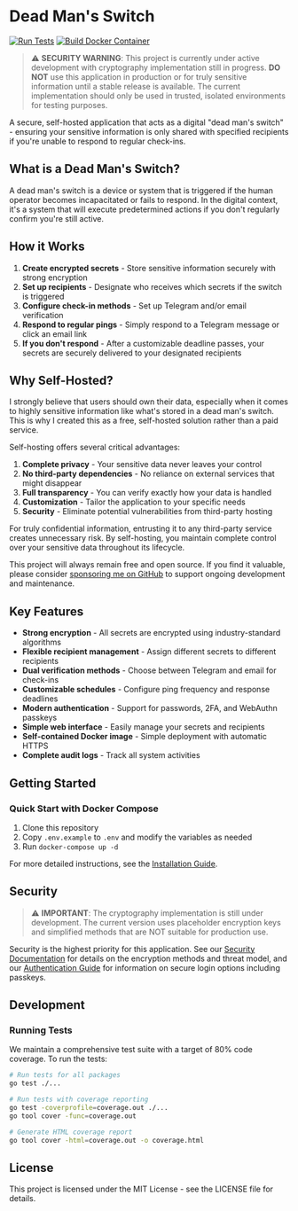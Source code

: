 # Dead Man's Switch

[![Run Tests](https://github.com/korjavin/deadmanswitch/actions/workflows/tests.yml/badge.svg)](https://github.com/korjavin/deadmanswitch/actions/workflows/tests.yml)
[![Build Docker Container](https://github.com/korjavin/deadmanswitch/actions/workflows/docker-build.yml/badge.svg)](https://github.com/korjavin/deadmanswitch/actions/workflows/docker-build.yml)

> ⚠️ **SECURITY WARNING**: This project is currently under active development with cryptography implementation still in progress. **DO NOT** use this application in production or for truly sensitive information until a stable release is available. The current implementation should only be used in trusted, isolated environments for testing purposes.

A secure, self-hosted application that acts as a digital "dead man's switch" - ensuring your sensitive information is only shared with specified recipients if you're unable to respond to regular check-ins.

## What is a Dead Man's Switch?

A dead man's switch is a device or system that is triggered if the human operator becomes incapacitated or fails to respond. In the digital context, it's a system that will execute predetermined actions if you don't regularly confirm you're still active.

## How it Works

1. **Create encrypted secrets** - Store sensitive information securely with strong encryption
2. **Set up recipients** - Designate who receives which secrets if the switch is triggered
3. **Configure check-in methods** - Set up Telegram and/or email verification
4. **Respond to regular pings** - Simply respond to a Telegram message or click an email link
5. **If you don't respond** - After a customizable deadline passes, your secrets are securely delivered to your designated recipients

## Why Self-Hosted?

I strongly believe that users should own their data, especially when it comes to highly sensitive information like what's stored in a dead man's switch. This is why I created this as a free, self-hosted solution rather than a paid service.

Self-hosting offers several critical advantages:

1. **Complete privacy** - Your sensitive data never leaves your control
2. **No third-party dependencies** - No reliance on external services that might disappear
3. **Full transparency** - You can verify exactly how your data is handled
4. **Customization** - Tailor the application to your specific needs
5. **Security** - Eliminate potential vulnerabilities from third-party hosting

For truly confidential information, entrusting it to any third-party service creates unnecessary risk. By self-hosting, you maintain complete control over your sensitive data throughout its lifecycle.

This project will always remain free and open source. If you find it valuable, please consider [sponsoring me on GitHub](https://github.com/sponsors/korjavin) to support ongoing development and maintenance.

## Key Features

- **Strong encryption** - All secrets are encrypted using industry-standard algorithms
- **Flexible recipient management** - Assign different secrets to different recipients
- **Dual verification methods** - Choose between Telegram and email for check-ins
- **Customizable schedules** - Configure ping frequency and response deadlines
- **Modern authentication** - Support for passwords, 2FA, and WebAuthn passkeys
- **Simple web interface** - Easily manage your secrets and recipients
- **Self-contained Docker image** - Simple deployment with automatic HTTPS
- **Complete audit logs** - Track all system activities

## Getting Started

### Quick Start with Docker Compose

1. Clone this repository
2. Copy `.env.example` to `.env` and modify the variables as needed
3. Run `docker-compose up -d`

For more detailed instructions, see the [Installation Guide](./docs/installation.md).

## Security

> ⚠️ **IMPORTANT**: The cryptography implementation is still under development. The current version uses placeholder encryption keys and simplified methods that are NOT suitable for production use.

Security is the highest priority for this application. See our [Security Documentation](./docs/security.md) for details on the encryption methods and threat model, and our [Authentication Guide](./docs/authentication.md) for information on secure login options including passkeys.

## Development

### Running Tests

We maintain a comprehensive test suite with a target of 80% code coverage. To run the tests:

```bash
# Run tests for all packages
go test ./...

# Run tests with coverage reporting
go test -coverprofile=coverage.out ./...
go tool cover -func=coverage.out

# Generate HTML coverage report
go tool cover -html=coverage.out -o coverage.html
```


## License

This project is licensed under the MIT License - see the LICENSE file for details.
